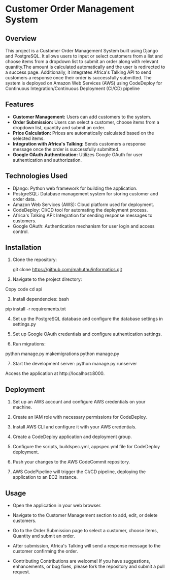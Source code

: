 # Customer Order Management System

## Overview

This project is a Customer Order Management System built using Django and PostgreSQL. It allows users to input or select customers from a list and choose items from a dropdown list to submit an order along with relevant quantity.The amount is calculated automatically and the user is redirected to a success page. Additionally, it integrates Africa's Talking API to send customers a response once their order is successfully submitted. The system is deployed on Amazon Web Services (AWS) using CodeDeploy for Continuous Integration/Continuous Deployment (CI/CD) pipeline

## Features

- **Customer Management:** Users can add customers to the system.
- **Order Submission:** Users can select a customer, choose items from a dropdown list, quantity and submit an order.
- **Price Calculation:** Prices are automatically calculated based on the selected items.
- **Integration with Africa's Talking:** Sends customers a response message once the order is successfully submitted.
- **Google OAuth Authentication:** Utilizes Google OAuth for user authentication and authorization.

## Technologies Used

- Django: Python web framework for building the application.
- PostgreSQL: Database management system for storing customer and order data.
- Amazon Web Services (AWS): Cloud platform used for deployment.
- CodeDeploy: CI/CD tool for automating the deployment process.
- Africa's Talking API: Integration for sending response messages to customers.
- Google OAuth: Authentication mechanism for user login and access control.

## Installation

1. Clone the repository:

   
   git clone https://github.com/mahuthu/informatics.git

2. Navigate to the project directory:

Copy code
cd api

3. Install dependencies:
bash

pip install -r requirements.txt


4. Set up the PostgreSQL database and configure the database settings in settings.py 

5. Set up Google OAuth credentials and configure authentication settings.

6. Run migrations:

python manage.py makemigrations
python manage.py 

7. Start the development server:
python manage.py runserver

Access the application at http://localhost:8000.

## Deployment
1. Set up an AWS account and configure AWS credentials on your machine.


2. Create an IAM role with necessary permissions for CodeDeploy.

3. Install AWS CLI and configure it with your AWS credentials.

4. Create a CodeDeploy application and deployment group.

5. Configure the scripts, buildspec.yml, appspec.yml file for CodeDeploy deployment.

6. Push your changes to the AWS CodeCommit repository.

7. AWS CodePipeline will trigger the CI/CD pipeline, deploying the application to an EC2 instance.

## Usage
- Open the application in your web browser.

- Navigate to the Customer Management section to add, edit, or delete customers.

- Go to the Order Submission page to select a customer, choose items, Quantity and submit an order.

- After submission, Africa's Talking will send a response message to the customer confirming the order.

- Contributing
Contributions are welcome! If you have suggestions, enhancements, or bug fixes, please fork the repository and submit a pull request.

